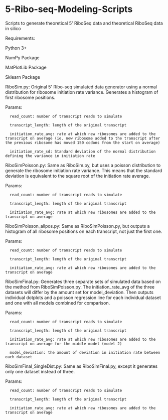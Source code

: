 # 5-Ribo-seq-Modeling-Scripts
Scripts to generate theoretical 5' RiboSeq data and theoretical RiboSeq data in silico

Requirements:

Python 3+

NumPy Package

MatPlotLib Package

Sklearn Package

RiboSim.py: Original 5' Ribo-seq simulated data generator using a normal distribution for ribosome initiation rate variance. Generates a histogram of first ribosome positions.

  Params: 
  
      read_count: number of transcript reads to simulate
      
      transcript_length: length of the original transcript
      
      initiation_rate_avg: rate at which new ribosomes are added to the transcript on average (ie. new ribosome added to the transcript after the previous ribosome has moved 150 codons from the start on average)
      
      initiation_rate_sd: Standard deviation of the normal distribution defining the variance in initiation rate
      
RiboSimPoisson.py: Same as RiboSim.py, but uses a poisson distribution to generate the ribosome initiation rate variance. This means that the standard deviation is equivalent to the square root of the initiation rate average.

  Params: 
  
      read_count: number of transcript reads to simulate
      
      transcript_length: length of the original transcript
      
      initiation_rate_avg: rate at which new ribosomes are added to the transcript on average

RiboSimPoisson_allpos.py: Same as RiboSimPoisson.py, but outputs a histogram of all ribosome positions on each transcript, not just the first one.

  Params: 
  
      read_count: number of transcript reads to simulate
      
      transcript_length: length of the original transcript
      
      initiation_rate_avg: rate at which new ribosomes are added to the transcript on average

RiboSimFinal.py: Generates three separate sets of simulated data based on the method from RiboSimPoisson.py. The initiation_rate_avg of the three datasets will differ by the amount set for model_deviation. Then outputs individual dotplots and a poisson regression line for each individual dataset and one with all models combined for comparison.

  Params: 

      read_count: number of transcript reads to simulate
      
      transcript_length: length of the original transcript
      
      initiation_rate_avg: rate at which new ribosomes are added to the transcript on average for the middle model (model 2)
      
      model_deviation: the amount of deviation in initiation rate between each dataset

RiboSimFinal_SingleDist.py: Same as RiboSimFinal.py, except it generates only one dataset instead of three.

  Params: 

      read_count: number of transcript reads to simulate
      
      transcript_length: length of the original transcript
      
      initiation_rate_avg: rate at which new ribosomes are added to the transcript on average
